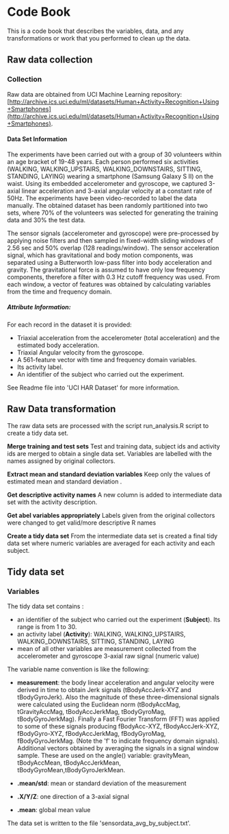 Code Book
========

This is a code book that describes the variables, data, and any transformations or work that you performed to clean up the data.

Raw data collection
-------------------
### Collection

Raw data are obtained from UCI Machine Learning repository: [http://archive.ics.uci.edu/ml/datasets/Human+Activity+Recognition+Using+Smartphones](http://archive.ics.uci.edu/ml/datasets/Human+Activity+Recognition+Using+Smartphones).

#### Data Set Information

The experiments have been carried out with a group of 30 volunteers within an age bracket of 19-48 years. Each person performed six activities (WALKING, WALKING_UPSTAIRS, WALKING_DOWNSTAIRS, SITTING, STANDING, LAYING) wearing a smartphone (Samsung Galaxy S II) on the waist. Using its embedded accelerometer and gyroscope, we captured 3-axial linear acceleration and 3-axial angular velocity at a constant rate of 50Hz. The experiments have been video-recorded to label the data manually. The obtained dataset has been randomly partitioned into two sets, where 70% of the volunteers was selected for generating the training data and 30% the test data.

The sensor signals (accelerometer and gyroscope) were pre-processed by applying noise filters and then sampled in fixed-width sliding windows of 2.56 sec and 50% overlap (128 readings/window). The sensor acceleration signal, which has gravitational and body motion components, was separated using a Butterworth low-pass filter into body acceleration and gravity. The gravitational force is assumed to have only low frequency components, therefore a filter with 0.3 Hz cutoff frequency was used. From each window, a vector of features was obtained by calculating variables from the time and frequency domain. 

##### Attribute Information:

For each record in the dataset it is provided:
* Triaxial acceleration from the accelerometer (total acceleration) and the estimated body acceleration.
* Triaxial Angular velocity from the gyroscope.
* A 561-feature vector with time and frequency domain variables.
* Its activity label.
* An identifier of the subject who carried out the experiment. 

See Readme file into 'UCI HAR Dataset' for more information.


Raw Data transformation
-------------------

The raw data sets are processed with the script run_analysis.R script to create a tidy data set.

__Merge training and test sets__
Test and training data, subject ids and activity ids are merged to obtain a single data set. 
Variables are labelled with the names assigned by original collectors.

__Extract mean and standard deviation variables__
Keep only the values of estimated mean and standard deviation .

__Get descriptive activity names__
A new column is added to intermediate data set with the activity description.

__Get abel variables appropriately__
Labels given from the original collectors were changed to get valid/more descriptive R names 

__Create a tidy data set__
From the intermediate data set is created a final tidy data set where numeric
variables are averaged for each activity and each subject.

Tidy data set
-------------------

### Variables

The tidy data set contains :

* an identifier of the subject who carried out the experiment (__Subject__). Its range is from 1 to 30. 
* an activity label (__Activity__): WALKING, WALKING_UPSTAIRS, WALKING_DOWNSTAIRS, SITTING, STANDING, LAYING
* mean of all other variables are measurement collected from the accelerometer and gyroscope 3-axial raw signal (numeric value)

The variable name convention is like the following: 

* __measurement__: the body linear acceleration and angular velocity were derived in time to obtain Jerk signals (tBodyAccJerk-XYZ and tBodyGyroJerk).  Also the magnitude of these three-dimensional signals were calculated using the Euclidean norm (tBodyAccMag, tGravityAccMag, tBodyAccJerkMag, tBodyGyroMag, tBodyGyroJerkMag). Finally a Fast Fourier Transform (FFT) was applied to some of these signals producing fBodyAcc-XYZ, fBodyAccJerk-XYZ, fBodyGyro-XYZ, fBodyAccJerkMag, fBodyGyroMag, fBodyGyroJerkMag. (Note the 'f' to indicate frequency domain signals). Additional vectors obtained by averaging the signals in a signal window sample. These are used on the angle() variable: gravityMean, tBodyAccMean, tBodyAccJerkMean, tBodyGyroMean,tBodyGyroJerkMean.

* __.mean/std__: mean or standard deviation of the measurement
* __.X/Y/Z__: one direction of a 3-axial signal
* __.mean__: global mean value  

The data set is written to the file 'sensordata_avg_by_subject.txt'.
